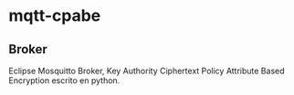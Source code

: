 # mqtt-cpabe
## Broker
Eclipse Mosquitto Broker,
Key Authority Ciphertext Policy Attribute Based Encryption escrito en python.

